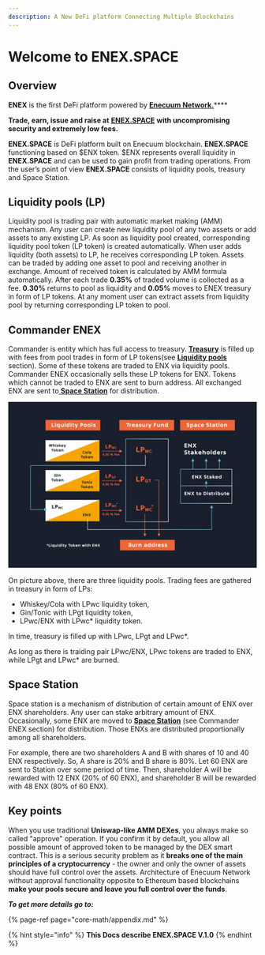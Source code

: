 ```yaml
---
description: A New DeFi platform Connecting Multiple Blockchains
---
```


# Welcome to ENEX.SPACE

## Overview

**ENEX** is the first DeFi platform powered by [**Enecuum Network.**](https://enecuum.com/)\*\*\*\*

**Trade, earn, issue and raise at** [**ENEX.SPACE**](https://enex.space/) **with uncompromising security and extremely low fees.**

**ENEX.SPACE** is DeFi platform built on Enecuum blockchain. **ENEX.SPACE** functioning based on $ENX token. $ENX represents overall liquidity in **ENEX.SPACE** and can be used to gain profit from trading operations. From the user’s point of view **ENEX.SPACE** consists of liquidity pools, treasury and Space Station.

## Liquidity pools \(LP\)

Liquidity pool is trading pair with automatic market making \(AMM\) mechanism. Any user can create new liquidity pool of any two assets or add assets to any existing LP. As soon as liquidity pool created, corresponding liquidity pool token \(LP token\) is created automatically. When user adds liquidity \(both assets\) to LP, he receives corresponding LP token. Assets can be traded by adding one asset to pool and receiving another in exchange. Amount of received token is calculated by AMM formula automatically. After each trade **0.35%** of traded volume is collected as a fee. **0.30%** returns to pool as liquidity and **0.05%** moves to ENEX treasury in form of LP tokens. At any moment user can extract assets from liquidity pool by returning corresponding LP token to pool.

## Commander ENEX

Commander is entity which has full access to treasury. [**Treasury**](treasury-fund/treasury-fund.md) is filled up with fees from pool trades in form of LP tokens\(see [**Liquidity pools**](exchange-1/liquidity-pools.md) section\). Some of these tokens are traded to ENX via liquidity pools. Commander ENEX occasionally sells these LP tokens for ENX. Tokens which cannot be traded to ENX are sent to burn address. All exchanged ENX are sent to[ **Space Station**](space-station-pool.md) for distribution.

![](.gitbook/assets/photo_2021-03-17-16.01.33.jpeg)

On picture above, there are three liquidity pools. Trading fees are gathered in treasury in form of LPs: 

* Whiskey/Cola with LPwc liquidity token, 
* Gin/Tonic with LPgt liquidity token,
*  LPwc/ENX with LPwc\* liquidity token. 

In time, treasury is filled up with LPwc, LPgt and LPwc\*. 

As long as there is traiding pair LPwc/ENX, LPwc tokens are traded to ENX, while LPgt and LPwc\* are burned.

## Space Station

Space station is a mechanism of distribution of certain amount of ENX over ENX shareholders. Any user can stake arbitrary amount of ENX. Occasionally, some ENX are moved to [**Space Station**](space-station-pool.md) \(see Commander ENEX section\) for distribution. Those ENXs are distributed proportionally among all shareholders.

For example, there are two shareholders A and B with shares of 10 and 40 ENX respectively. So, A share is 20% and B share is 80%. Let 60 ENX are sent to Station over some period of time. Then, shareholder A will be rewarded with 12 ENX \(20% of 60 ENX\), and shareholder B will be rewarded with 48 ENX \(80% of 60 ENX\).

## Key points

When you use traditional **Uniswap-like AMM DEXes**, you always make so called "approve" operation. If you confirm it by default, you allow all possible amount of approved token to be managed by the DEX smart contract. This is a serious security problem as it **breaks one of the main principles of a cryptocurrency** - the owner and only the owner of assets should have full control over the assets. Architecture of Enecuum Network without approval functionality opposite to Ethereum based blockchains **make your pools secure and leave you full control over the funds**. 

_**To get more details go to:**_

{% page-ref page="core-math/appendix.md" %}

{% hint style="info" %}
**This Docs describe ENEX.SPACE V.1.0**
{% endhint %}

